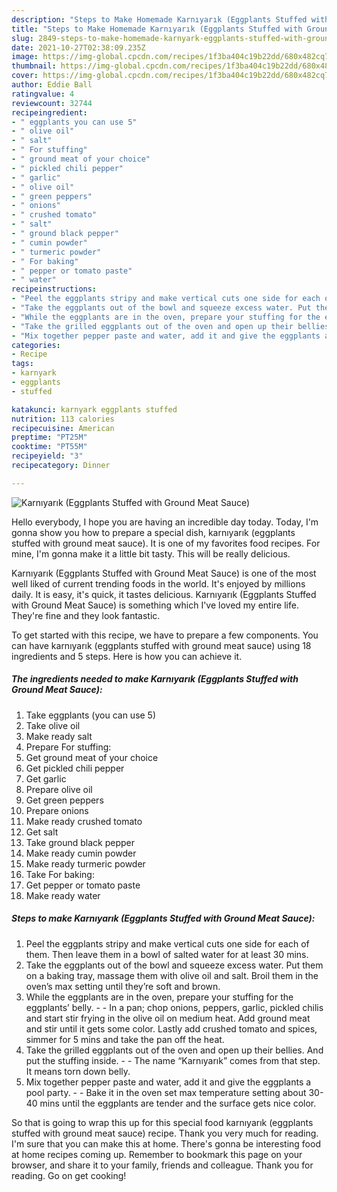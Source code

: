 ```yaml
---
description: "Steps to Make Homemade Karnıyarık (Eggplants Stuffed with Ground Meat Sauce)"
title: "Steps to Make Homemade Karnıyarık (Eggplants Stuffed with Ground Meat Sauce)"
slug: 2849-steps-to-make-homemade-karnyark-eggplants-stuffed-with-ground-meat-sauce
date: 2021-10-27T02:38:09.235Z
image: https://img-global.cpcdn.com/recipes/1f3ba404c19b22dd/680x482cq70/karniyarik-eggplants-stuffed-with-ground-meat-sauce-recipe-main-photo.jpg
thumbnail: https://img-global.cpcdn.com/recipes/1f3ba404c19b22dd/680x482cq70/karniyarik-eggplants-stuffed-with-ground-meat-sauce-recipe-main-photo.jpg
cover: https://img-global.cpcdn.com/recipes/1f3ba404c19b22dd/680x482cq70/karniyarik-eggplants-stuffed-with-ground-meat-sauce-recipe-main-photo.jpg
author: Eddie Ball
ratingvalue: 4
reviewcount: 32744
recipeingredient:
- " eggplants you can use 5"
- " olive oil"
- " salt"
- " For stuffing"
- " ground meat of your choice"
- " pickled chili pepper"
- " garlic"
- " olive oil"
- " green peppers"
- " onions"
- " crushed tomato"
- " salt"
- " ground black pepper"
- " cumin powder"
- " turmeric powder"
- " For baking"
- " pepper or tomato paste"
- " water"
recipeinstructions:
- "Peel the eggplants stripy and make vertical cuts one side for each of them. Then leave them in a bowl of salted water for at least 30 mins."
- "Take the eggplants out of the bowl and squeeze excess water. Put them on a baking tray, massage them with olive oil and salt. Broil them in the oven’s max setting until they’re soft and brown."
- "While the eggplants are in the oven, prepare your stuffing for the eggplants’ belly.  In a pan; chop onions, peppers, garlic, pickled chilis and start stir frying in the olive oil on medium heat. Add ground meat and stir until it gets some color. Lastly add crushed tomato and spices, simmer for 5 mins and take the pan off the heat."
- "Take the grilled eggplants out of the oven and open up their bellies. And put the stuffing inside.  The name “Karnıyarık” comes from that step. It means torn down belly."
- "Mix together pepper paste and water, add it and give the eggplants a pool party.   Bake it in the oven set max temperature setting about 30-40 mins until the eggplants are tender and the surface gets nice color."
categories:
- Recipe
tags:
- karnyark
- eggplants
- stuffed

katakunci: karnyark eggplants stuffed 
nutrition: 113 calories
recipecuisine: American
preptime: "PT25M"
cooktime: "PT55M"
recipeyield: "3"
recipecategory: Dinner

---
```



![Karnıyarık (Eggplants Stuffed with Ground Meat Sauce)](https://img-global.cpcdn.com/recipes/1f3ba404c19b22dd/680x482cq70/karniyarik-eggplants-stuffed-with-ground-meat-sauce-recipe-main-photo.jpg)

Hello everybody, I hope you are having an incredible day today. Today, I'm gonna show you how to prepare a special dish, karnıyarık (eggplants stuffed with ground meat sauce). It is one of my favorites food recipes. For mine, I'm gonna make it a little bit tasty. This will be really delicious.

Karnıyarık (Eggplants Stuffed with Ground Meat Sauce) is one of the most well liked of current trending foods in the world. It's enjoyed by millions daily. It is easy, it's quick, it tastes delicious. Karnıyarık (Eggplants Stuffed with Ground Meat Sauce) is something which I've loved my entire life. They're fine and they look fantastic.




To get started with this recipe, we have to prepare a few components. You can have karnıyarık (eggplants stuffed with ground meat sauce) using 18 ingredients and 5 steps. Here is how you can achieve it.

<!--inarticleads1-->

##### The ingredients needed to make Karnıyarık (Eggplants Stuffed with Ground Meat Sauce):

1. Take  eggplants (you can use 5)
1. Take  olive oil
1. Make ready  salt
1. Prepare  For stuffing:
1. Get  ground meat of your choice
1. Get  pickled chili pepper
1. Get  garlic
1. Prepare  olive oil
1. Get  green peppers
1. Prepare  onions
1. Make ready  crushed tomato
1. Get  salt
1. Take  ground black pepper
1. Make ready  cumin powder
1. Make ready  turmeric powder
1. Take  For baking:
1. Get  pepper or tomato paste
1. Make ready  water




<!--inarticleads2-->

##### Steps to make Karnıyarık (Eggplants Stuffed with Ground Meat Sauce):

1. Peel the eggplants stripy and make vertical cuts one side for each of them. Then leave them in a bowl of salted water for at least 30 mins.
1. Take the eggplants out of the bowl and squeeze excess water. Put them on a baking tray, massage them with olive oil and salt. Broil them in the oven’s max setting until they’re soft and brown.
1. While the eggplants are in the oven, prepare your stuffing for the eggplants’ belly. -  - In a pan; chop onions, peppers, garlic, pickled chilis and start stir frying in the olive oil on medium heat. Add ground meat and stir until it gets some color. Lastly add crushed tomato and spices, simmer for 5 mins and take the pan off the heat.
1. Take the grilled eggplants out of the oven and open up their bellies. And put the stuffing inside. -  - The name “Karnıyarık” comes from that step. It means torn down belly.
1. Mix together pepper paste and water, add it and give the eggplants a pool party.  -  - Bake it in the oven set max temperature setting about 30-40 mins until the eggplants are tender and the surface gets nice color.




So that is going to wrap this up for this special food karnıyarık (eggplants stuffed with ground meat sauce) recipe. Thank you very much for reading. I'm sure that you can make this at home. There's gonna be interesting food at home recipes coming up. Remember to bookmark this page on your browser, and share it to your family, friends and colleague. Thank you for reading. Go on get cooking!
